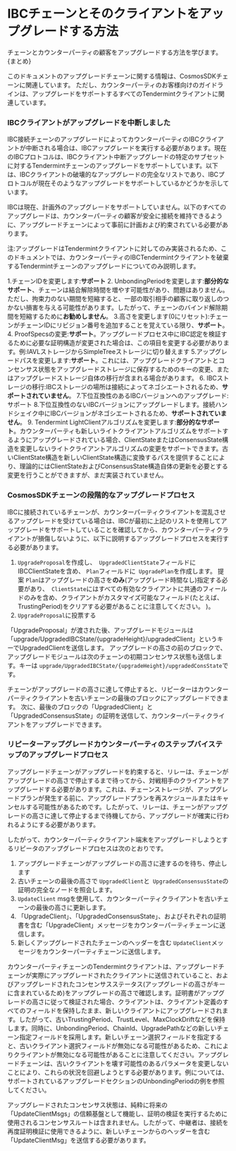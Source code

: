 # IBCチェーンとそのクライアントをアップグレードする方法

チェーンとカウンターパーティの顧客をアップグレードする方法を学びます。 {まとめ}

このドキュメントのアップグレードチェーンに関する情報は、CosmosSDKチェーンに関連しています。 ただし、カウンターパーティのお客様向けのガイドラインは、アップグレードをサポートするすべてのTendermintクライアントに関連しています。

### IBCクライアントがアップグレードを中断しました

IBC接続チェーンのアップグレードによってカウンターパーティのIBCクライアントが中断される場合は、IBCアップグレードを実行する必要があります。現在のIBCプロトコルは、IBCクライアント中断アップグレードの特定のサブセットに対するTendermintチェーンのアップグレードをサポートしています。以下は、IBCクライアントの破壊的なアップグレードの完全なリストであり、IBCプロトコルが現在そのようなアップグレードをサポートしているかどうかを示しています。

IBCは現在、計画外のアップグレードをサポートしていません。以下のすべてのアップグレードは、カウンターパーティの顧客が安全に接続を維持できるように、アップグレードチェーンによって事前に計画および約束されている必要があります。

注:アップグレードはTendermintクライアントに対してのみ実装されるため、このドキュメントでは、カウンターパーティのIBCTendermintクライアントを破棄するTendermintチェーンのアップグレードについてのみ説明します。

1.チェーンIDを変更します:**サポート**
2. UnbondingPeriodを変更します:**部分的なサポート**、チェーンは結合解除時間を増やす可能性があり、問題はありません。ただし、拘束力のない期間を短縮すると、一部の取引相手の顧客に取り返しのつかない損害を与える可能性があります。したがって、チェーンのバインド解除期間を短縮するために**お勧めしません**。
3.高さを変更します(0にリセット):チェーンがチェーンIDにリビジョン番号を追加することを覚えている限り、**サポート**。
4. ProofSpecsの変更:**サポート**。アップグレードプロセス中にIBC認定を検証するために必要な証明構造が変更された場合は、この項目を変更する必要があります。例:IAVLストレージからSimpleTreeストレージに切り替えます
5.アップグレードパスを変更します:**サポート**。これには、アップグレードクライアントとコンセンサス状態をアップグレードストレージに保存するためのキーの変更、またはアップグレードストレージ自体の移行が含まれる場合があります。
6. IBCストレージの移行:IBCストレージの場所は接続によってネゴシエートされるため、**サポートされていません**。
7.下位互換性のあるIBCバージョンへのアップグレード:サポート
8.下位互換性のないIBCバージョンにアップグレードします。接続ハンドシェイク中にIBCバージョンがネゴシエートされるため、**サポートされていません**。
9. Tendermint LightClientアルゴリズムを変更します:**部分的なサポート**。カウンターパーティも新しいライトクライアントアルゴリズムをサポートするようにアップグレードされている場合、ClientStateまたはConsensusState構造を変更しないライトクライアントアルゴリズムの変更をサポートできます。古いClientState構造を新しいClientState構造に変換するパスを提供することにより、理論的にはClientStateおよびConsensusState構造自体の更新を必要とする変更を行うことができますが、まだ実装されていません。

### CosmosSDKチェーンの段階的なアップグレードプロセス

IBCに接続されているチェーンが、カウンターパーティクライアントを混乱させるアップグレードを受けている場合は、IBCが最初に上記のリストを使用してアップグレードをサポートしていることを確認してから、カウンターパーティクライアントが損傷しないように、以下に説明するアップグレードプロセスを実行する必要があります。

1. `UpgradeProposal`を作成し、` UpgradedClientState`フィールドにIBCClientStateを含め、 `Plan`フィールドに` UpgradePlan`を作成します。 提案 `Plan`はアップグレードの高さを**のみ**(アップグレード時間なし)指定する必要があり、` ClientState`にはすべての有効なクライアントに共通のフィールドのみを含め、クライアントがカスタマイズ可能なフィールド(たとえば、TrustingPeriod)をクリアする必要があることに注意してください。 )。
2. `UpgradeProposal`に投票する

「UpgradeProposal」が渡された後、アップグレードモジュールは「upgrade/UpgradedIBCState/{upgradeHeight}/upgradedClient」というキーでUpgradedClientを送信します。 アップグレードの高さの前のブロックで、アップグレードモジュールは次のチェーンの初期コンセンサス状態も送信します。キーは `upgrade/UpgradedIBCState/{upgradeHeight}/upgradedConsState`です。

チェーンがアップグレードの高さに達して停止すると、リピーターはカウンターパーティクライアントを古いチェーンの最後のブロックにアップグレードできます。 次に、最後のブロックの「UpgradedClient」と「UpgradedConsensusState」の証明を送信して、カウンターパーティクライアントをアップグレードできます。

### リピーターアップグレードカウンターパーティのステップバイステップのアップグレードプロセス

アップグレードチェーンがアップグレードを約束すると、リレーは、チェーンがアップグレードの高さで停止するまで待ってから、対戦相手のクライアントをアップグレードする必要があります。これは、チェーンストレージが、アップグレードプランが発生する前に、アップグレードプランを再スケジュールまたはキャンセルする可能性があるためです。したがって、リレーは、チェーンがアップグレードの高さに達して停止するまで待機してから、アップグレードが確実に行われるようにする必要があります。

したがって、カウンターパーティクライアント端末をアップグレードしようとするリピータのアップグレードプロセスは次のとおりです。

1. アップグレードチェーンがアップグレードの高さに達するのを待ち、停止します
2. 古いチェーンの最後の高さで `UpgradedClient`と` UpgradedConsensusState`の証明の完全なノードを照会します。
3. `UpdateClient` msgを使用して、カウンターパーティクライアントを古いチェーンの最後の高さに更新します。
4. 「UpgradeClient」、「UpgradedConsensusState」、およびそれぞれの証明書を含む「UpgradeClient」メッセージをカウンターパーティチェーンに送信します。
5. 新しくアップグレードされたチェーンのヘッダーを含む `UpdateClient`メッセージをカウンターパーティチェーンに送信します。

カウンターパーティチェーンのTendermintクライアントは、アップグレードチェーンが実際にアップグレードされたクライアントに送信されていること、およびアップグレードされたコンセンサスステータス(アップグレードの高さがキーに含まれているため)をアップグレードの高さで確認します。証明書がアップグレードの高さに従って検証された場合、クライアントは、クライアント定義のすべてのフィールドを保持したまま、新しいクライアントにアップグレードされます。したがって、古いTrustingPeriod、TrustLevel、MaxClockDriftなどを保持します。同時に、UnbondingPeriod、ChainId、UpgradePathなどの新しいチェーン指定フィールドを採用します。新しいチェーン選択フィールドを指定すると、古いクライアント選択フィールドが無効になる可能性があるため、これによりクライアントが無効になる可能性があることに注意してください。アップグレードチェーンは、古いクライアントを壊す可能性のあるパラメータを変更しないことにより、これらの状況を回避しようとする必要があります。例については、サポートされているアップグレードセクションのUnbondingPeriodの例を参照してください。

アップグレードされたコンセンサス状態は、純粋に将来の「UpdateClientMsgs」の信頼基盤として機能し、証明の検証を実行するために使用されるコンセンサスルートは含まれません。したがって、中継者は、接続を再度証明検証に使用できるように、新しいチェーンからのヘッダーを含む「UpdateClientMsg」を送信する必要があります。